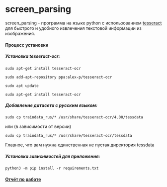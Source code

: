 # screen_parsing

screen_parsing - программа на языке python с использованием [tesseract](https://ru.wikipedia.org/wiki/Tesseract) для быстрого и удобного извлечения текстовой информации из изображения. 



#### Процесс установки

##### Установка tesseract-ocr:

`sudo apt-get install tesseract-ocr`

`sudo add-apt-repository ppa:alex-p/tesseract-ocr`

`sudo apt update`

`sudo apt-get install tesseract-ocr`

##### Добавление датасета с русским языком:

`sudo cp traindata_rus/* /usr/share/tesseract-ocr/4.00/tessdata`

или (в зависимости от версии)

`sudo cp traindata_rus/* /usr/share/tesseract-ocr/tessdata`

Главное, что вам нужна единственная не пустая директория tessdata

##### Установка зависимостей для приложения:

`python3 -m pip install -r requirements.txt`



#### [Отчёт по работе](https://github.com/d3dx13/screen_parsing/blob/master/report/report.pdf)